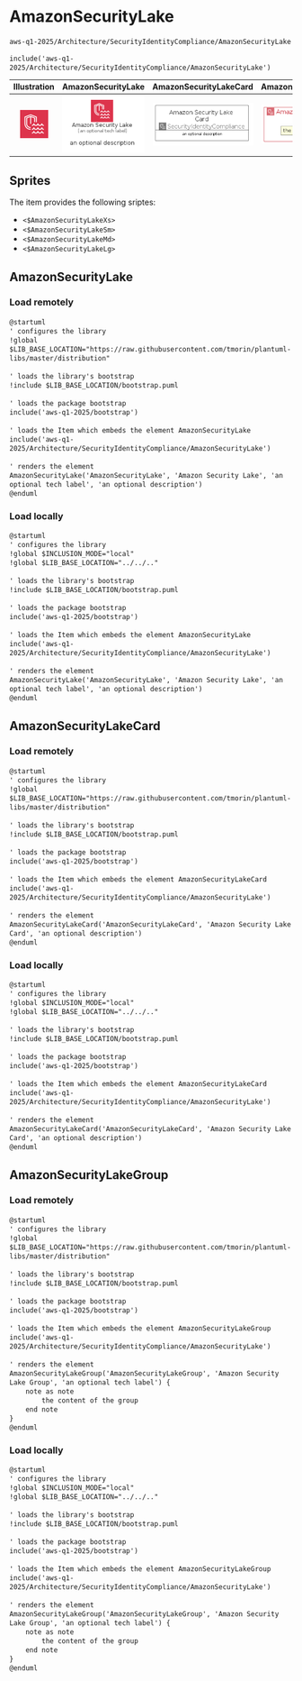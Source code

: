 # AmazonSecurityLake


```text
aws-q1-2025/Architecture/SecurityIdentityCompliance/AmazonSecurityLake
```

```text
include('aws-q1-2025/Architecture/SecurityIdentityCompliance/AmazonSecurityLake')
```



| Illustration | AmazonSecurityLake | AmazonSecurityLakeCard | AmazonSecurityLakeGroup |
| :---: | :---: | :---: | :---: |
| ![illustration for Illustration](../../../aws-q1-2025/Architecture/SecurityIdentityCompliance/AmazonSecurityLake.png) | ![illustration for AmazonSecurityLake](../../../aws-q1-2025/Architecture/SecurityIdentityCompliance/AmazonSecurityLake.Local.png) | ![illustration for AmazonSecurityLakeCard](../../../aws-q1-2025/Architecture/SecurityIdentityCompliance/AmazonSecurityLakeCard.Local.png) | ![illustration for AmazonSecurityLakeGroup](../../../aws-q1-2025/Architecture/SecurityIdentityCompliance/AmazonSecurityLakeGroup.Local.png) |



## Sprites
The item provides the following sriptes:

- `<$AmazonSecurityLakeXs>`
- `<$AmazonSecurityLakeSm>`
- `<$AmazonSecurityLakeMd>`
- `<$AmazonSecurityLakeLg>`





## AmazonSecurityLake

### Load remotely
```plantuml
@startuml
' configures the library
!global $LIB_BASE_LOCATION="https://raw.githubusercontent.com/tmorin/plantuml-libs/master/distribution"

' loads the library's bootstrap
!include $LIB_BASE_LOCATION/bootstrap.puml

' loads the package bootstrap
include('aws-q1-2025/bootstrap')

' loads the Item which embeds the element AmazonSecurityLake
include('aws-q1-2025/Architecture/SecurityIdentityCompliance/AmazonSecurityLake')

' renders the element
AmazonSecurityLake('AmazonSecurityLake', 'Amazon Security Lake', 'an optional tech label', 'an optional description')
@enduml
```

### Load locally
```plantuml
@startuml
' configures the library
!global $INCLUSION_MODE="local"
!global $LIB_BASE_LOCATION="../../.."

' loads the library's bootstrap
!include $LIB_BASE_LOCATION/bootstrap.puml

' loads the package bootstrap
include('aws-q1-2025/bootstrap')

' loads the Item which embeds the element AmazonSecurityLake
include('aws-q1-2025/Architecture/SecurityIdentityCompliance/AmazonSecurityLake')

' renders the element
AmazonSecurityLake('AmazonSecurityLake', 'Amazon Security Lake', 'an optional tech label', 'an optional description')
@enduml
```

## AmazonSecurityLakeCard

### Load remotely
```plantuml
@startuml
' configures the library
!global $LIB_BASE_LOCATION="https://raw.githubusercontent.com/tmorin/plantuml-libs/master/distribution"

' loads the library's bootstrap
!include $LIB_BASE_LOCATION/bootstrap.puml

' loads the package bootstrap
include('aws-q1-2025/bootstrap')

' loads the Item which embeds the element AmazonSecurityLakeCard
include('aws-q1-2025/Architecture/SecurityIdentityCompliance/AmazonSecurityLake')

' renders the element
AmazonSecurityLakeCard('AmazonSecurityLakeCard', 'Amazon Security Lake Card', 'an optional description')
@enduml
```

### Load locally
```plantuml
@startuml
' configures the library
!global $INCLUSION_MODE="local"
!global $LIB_BASE_LOCATION="../../.."

' loads the library's bootstrap
!include $LIB_BASE_LOCATION/bootstrap.puml

' loads the package bootstrap
include('aws-q1-2025/bootstrap')

' loads the Item which embeds the element AmazonSecurityLakeCard
include('aws-q1-2025/Architecture/SecurityIdentityCompliance/AmazonSecurityLake')

' renders the element
AmazonSecurityLakeCard('AmazonSecurityLakeCard', 'Amazon Security Lake Card', 'an optional description')
@enduml
```

## AmazonSecurityLakeGroup

### Load remotely
```plantuml
@startuml
' configures the library
!global $LIB_BASE_LOCATION="https://raw.githubusercontent.com/tmorin/plantuml-libs/master/distribution"

' loads the library's bootstrap
!include $LIB_BASE_LOCATION/bootstrap.puml

' loads the package bootstrap
include('aws-q1-2025/bootstrap')

' loads the Item which embeds the element AmazonSecurityLakeGroup
include('aws-q1-2025/Architecture/SecurityIdentityCompliance/AmazonSecurityLake')

' renders the element
AmazonSecurityLakeGroup('AmazonSecurityLakeGroup', 'Amazon Security Lake Group', 'an optional tech label') {
    note as note
        the content of the group
    end note
}
@enduml
```

### Load locally
```plantuml
@startuml
' configures the library
!global $INCLUSION_MODE="local"
!global $LIB_BASE_LOCATION="../../.."

' loads the library's bootstrap
!include $LIB_BASE_LOCATION/bootstrap.puml

' loads the package bootstrap
include('aws-q1-2025/bootstrap')

' loads the Item which embeds the element AmazonSecurityLakeGroup
include('aws-q1-2025/Architecture/SecurityIdentityCompliance/AmazonSecurityLake')

' renders the element
AmazonSecurityLakeGroup('AmazonSecurityLakeGroup', 'Amazon Security Lake Group', 'an optional tech label') {
    note as note
        the content of the group
    end note
}
@enduml
```

